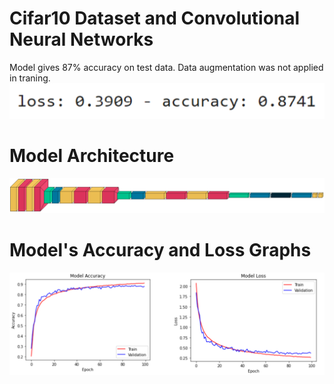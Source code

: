 # Cifar10 Dataset and Convolutional Neural Networks
Model gives 87% accuracy on test data.
Data augmentation was not applied in traning.
![Alt text](https://github.com/iremerel/Cifar10-Dataset-and-CNN/blob/main/Test%20Data%20Results.png)

# Model Architecture
![Alt text](https://github.com/iremerel/Cifar10-Dataset-and-CNN/blob/main/Model%20Architecture.png)

# Model's Accuracy and Loss Graphs
![Alt text](https://github.com/iremerel/Cifar10-Dataset-and-CNN/blob/main/Acc-Loss-Graphs.png)
